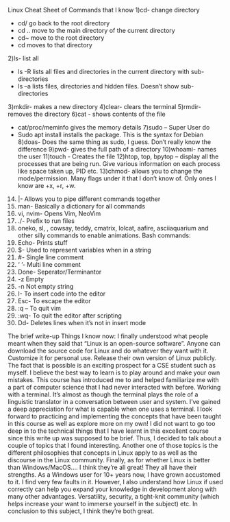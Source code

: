 Linux Cheat Sheet of Commands that I know 
1)cd- change directory
-	cd/  go back to the root directory
-	cd .. move to the main directory of the current directory
-	cd~ move to the root directory
-	cd <dirname> moves to that directory
  
2)ls- list all
-	ls -R lists all files and directories in the current directory with sub-directories
-	 ls –a lists files, directories and hidden files. Doesn’t show sub-directories
  
3)mkdir- makes a new directory
4)clear- clears the terminal
5)rmdir- removes the directory
6)cat <filename>- shows contents of the file
- cat/proc/meminfo gives the memory details
7)sudo – Super User do
-	Sudo apt install <package> installs the package. This is the syntax for Debian
8)doas- Does the same thing as sudo, I guess. Don’t really know the difference
9)pwd- gives the full path of a directory
10)whoami- names the user
11)touch <filename>- Creates the file
12)htop, top, bpytop – display all the processes that are being run. Give various information on each process like space taken up, PID etc.
13)chmod- allows you to change the mode/permission. Many flags under it that I don’t know of. Only ones I know are +x, +r, +w.
14) |- Allows you to pipe different commands together
15) man- Basically a dictionary for all commands
16) vi, nvim- Opens Vim, NeoVim
17) ./- Prefix to run files 
18) oneko, sl, , cowsay, teddy, cmatrix, lolcat, aafire, asciiaquarium and other silly commands to enable animations.
Bash commands:
1)	Echo- Prints stuff
2)	$- Used to represent variables when in a string
3)	#- Single line comment
4)	‘ ’- Multi line comment
5)	Done- Seperator/Terminantor
6)	-z Empty
7)	-n Not empty string
8)	I- To insert code into the editor
9)	Esc- To escape the editor
10)	:q – To quit vim
11)	:wq- To quit the editor after scripting
12)	Dd- Deletes lines when it’s not in insert mode


The brief write-up
Things I know now:
I finally understood what people meant when they said that “Linux is an open-source software”. Anyone can download the source code for Linux and do whatever they want
with it. Customize it for personal use. Release their own version of Linux publicly. The fact that is possible is an exciting prospect for a CSE student such as myself.
I believe the best way to learn is to play around and make your own mistakes. This course has introduced me to and helped familiarize me with a part of computer science 
that I had never interacted with before. Working with a terminal. It’s almost as though the terminal plays the role of a linguistic translator in a conversation between
user and system. I’ve gained a deep appreciation for what is capable when one uses a terminal. I look forward to practicing and implementing the concepts that have been 
taught in this course as well as explore more on my own! I did not want to go too deep in to the technical things that I have learnt in this excellent course since this
write up was supposed to be brief. Thus, I decided to talk about a couple of topics that I found interesting. Another one of those topics is the different philosophies 
that concepts in Linux apply to as well as the discourse in the Linux community. 
Finally, as for whether Linux is better than Windows/MacOS…. I think they’re all great! They all have their strengths. As a Windows user for 10+ years now, I have grown accustomed to it. I find very few faults in it. However, I also understand how Linux if used correctly can help you expand your knowledge in development along with many other advantages. Versatility, security, a tight-knit community (which helps increase your want to immerse yourself in the subject) etc. In conclusion to this subject, I think they’re both great. 

